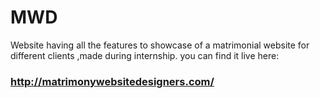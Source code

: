 # MWD
Website having all the features to showcase of a matrimonial website for different clients ,made during internship. 
you can find it live here: 
### http://matrimonywebsitedesigners.com/
